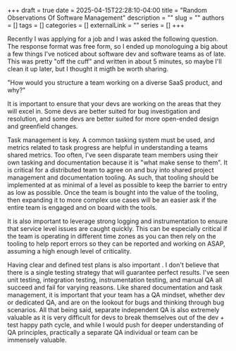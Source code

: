 +++ 
draft = true
date = 2025-04-15T22:28:10-04:00
title = "Random Observations Of Software Management"
description = ""
slug = ""
authors = []
tags = []
categories = []
externalLink = ""
series = []
+++

Recently I was applying for a job and I was asked the following question. The response format was free form, so I ended up monologuing a big about a few things I've noticed about software dev and software teams as of late. This was pretty "off the cuff" and written in about 5 minutes, so maybe I'll clean it up later, but I thought it migth be worth sharing. 

"How would you structure a team working on a diverse SaaS product, and why?"

It is important to ensure that your devs are working on the areas that they will excel in. Some devs are better suited for bug investigation and resolution, and some devs are better suited for more open-ended design and greenfield changes. 

Task management is key. A common tasking system must be used, and metrics related to task progress are helpful in understanding a teams shared metrics. Too often, I've seen disparate team members using their own tasking and documentation because it is "what make sense to them". It is critical for a distributed team to agree on and buy into shared project management and documentation tooling. As such, that tooling should be implemented at as minimal of a level as possible to keep the barrier to entry as low as possible. Once the team is bought into the value of the tooling, then expanding it to more complex use cases will be an easier ask if the entire team is engaged and on board with the tools. 

It is also important to leverage strong logging and instrumentation to ensure that service level issues are caught quickly. This can be especially critical if the team is operating in different time zones as you can then rely on the tooling to help report errors so they can be reported and working on ASAP, assuming a high enough level of criticality. 

Having clear and defined test plans is also important . I don't believe that there is a single testing strategy that will guarantee perfect results. I've seen unit testing, integration testing, instrumentation testing, and manual QA all succeed and fail for varying reasons. Like shared documentation and task management, it is important that your team has a QA mindset, whether dev or dedicated QA, and are on the lookout for bugs and thinking through bug scenarios. All that being said, separate independent QA is also extremely valuable as it is very difficult for devs to break themselves out of the dev + test happy path cycle, and while I would push for deeper understanding of QA principles, practically a separate QA individual or team can be immensely valuable. 